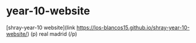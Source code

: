 # year-10-website
[shray-year-10 website](link https://los-blancos15.github.io/shray-year-10-website/)
(p) real madrid (/p)
